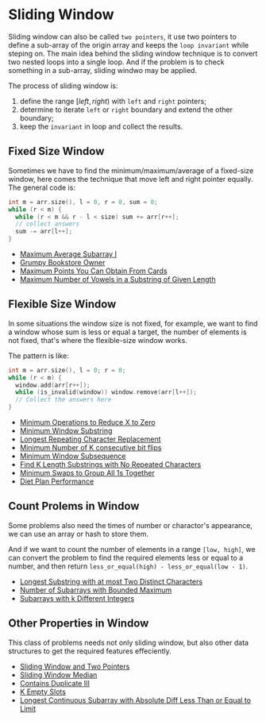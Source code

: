 # Sliding Window

Sliding window can also be called `two pointers`, it use two pointers to define a sub-array of the origin array and keeps the `loop invariant` while steping on. The main idea behind the sliding window technique is to convert two nested loops into a single loop. And if the problem is to check something in a sub-array, sliding windwo may be applied.

The process of sliding window is:

1. define the range $[left, right)$ with `left` and `right` pointers;
2. determine to iterate `left` or `right` boundary and extend the other boundary;
3. keep the `invariant` in loop and collect the results.

## Fixed Size Window

Sometimes we have to find the minimum/maximum/average of a fixed-size window, here comes the technique that move left and right pointer equally. The general code is:

```C++
int m = arr.size(), l = 0, r = 0, sum = 0;
while (r < m) {
  while (r < m && r - l < size) sum += arr[r++];
  // collect answers
  sum -= arr[l++];
}

```

- [Maximum Average Subarray I](https://leetcode-cn.com/problems/maximum-average-subarray-i/)
- [Grumpy Bookstore Owner](https://leetcode-cn.com/problems/grumpy-bookstore-owner/)
- [Maximum Points You Can Obtain From Cards](https://leetcode-cn.com/problems/maximum-points-you-can-obtain-from-cards/)
- [Maximum Number of Vowels in a Substring of Given Length](https://leetcode-cn.com/problems/maximum-number-of-vowels-in-a-substring-of-given-length/)

## Flexible Size Window

In some situations the window size is not fixed, for example, we want to find a window whose sum is less or equal a target, the number of elements is not fixed, that's where the flexible-size window works.

The pattern is like:

```C++
int m = arr.size(), l = 0; r = 0;
while (r < m) {
  window.add(arr[r++]);
  while (is_invalid(window)) window.remove(arr[l++]);
  // Collect the answers here
}
```

- [Minimum Operations to Reduce X to Zero](https://leetcode-cn.com/problems/minimum-operations-to-reduce-x-to-zero/)
- [Minimum Window Substring](https://leetcode-cn.com/problems/minimum-window-substring/)
- [Longest Repeating Character Replacement](https://leetcode-cn.com/problems/longest-repeating-character-replacement/)
- [Minimum Number of K consecutive bit flips](https://leetcode-cn.com/problems/minimum-number-of-k-consecutive-bit-flips/)
- [Minimum Window Subsequence](https://leetcode-cn.com/problems/minimum-window-subsequence/)
- [Find K Length Substrings with No Repeated Characters](https://leetcode-cn.com/problems/find-k-length-substrings-with-no-repeated-characters/)
- [Minimum Swaps to Group All 1s Together](https://leetcode-cn.com/problems/minimum-swaps-to-group-all-1s-together/)
- [Diet Plan Performance](https://leetcode-cn.com/problems/diet-plan-performance/)

## Count Prolems in Window

Some problems also need the times of number or charactor's appearance, we can use an array or hash to store them.

And if we want to count the number of elements in a range `[low, high]`, we can convert the problem to find the required elements less or equal to a number, and then return `less_or_equal(high) - less_or_equal(low - 1)`.

- [Longest Substring with at most Two Distinct Characters](https://leetcode-cn.com/problems/longest-substring-with-at-most-two-distinct-characters/)
- [Number of Subarrays with Bounded Maximum](https://leetcode-cn.com/problems/number-of-subarrays-with-bounded-maximum/)
- [Subarrays with k Different Integers](https://leetcode-cn.com/problems/subarrays-with-k-different-integers/)

## Other Properties in Window

This class of problems needs not only sliding window, but also other data structures to get the required features effeciently.

- [Sliding Window and Two Pointers](https://leetcode-cn.com/leetbook/read/sliding-window-and-two-pointers/rurimj/)
- [Sliding Window Median](https://leetcode-cn.com/problems/sliding-window-median/)
- [Contains Duplicate III](https://leetcode-cn.com/problems/contains-duplicate-iii/)
- [K Empty Slots](https://leetcode-cn.com/problems/k-empty-slots/)
- [Longest Continuous Subarray with Absolute Diff Less Than or Equal to Limit](https://leetcode-cn.com/problems/longest-continuous-subarray-with-absolute-diff-less-than-or-equal-to-limit/)
